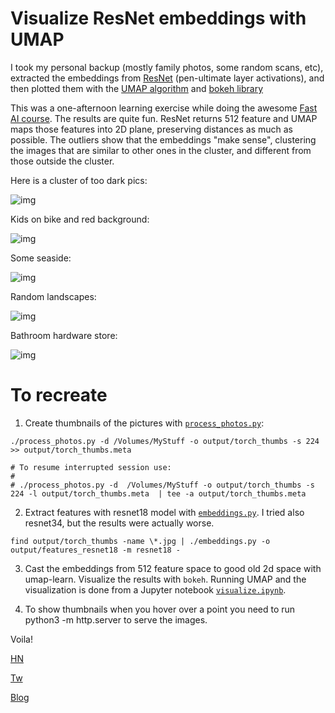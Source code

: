 # Visualize ResNet embeddings with UMAP

I took my personal backup (mostly family photos, some random scans, etc), extracted the embeddings from [ResNet][ref_resnet] (pen-ultimate layer activations), and then plotted them with the [UMAP algorithm][ref_umap] and [bokeh library][ref_bokeh]

This was a one-afternoon learning exercise while doing the awesome [Fast AI course][ref_fastai]. The results are quite fun. ResNet returns 512 feature and UMAP maps those features into 2D plane, preserving distances as much as possible. The outliers show that the embeddings "make sense", clustering the images that are similar to other ones in the cluster, and different from those outside the cluster.

[ref_resnet]:https://pytorch.org/vision/main/models/generated/torchvision.models.resnet18.html
[ref_umap]:https://umap-learn.readthedocs.io/en/latest/basic_usage.html
[ref_bokeh]:https://bokeh.org/
[ref_fastai]:https://course.fast.ai/

Here is a cluster of too dark pics:

![img](gifs/emb-1.gif)

Kids on bike and red background:

![img](gifs/emb-2.gif)

Some seaside:

![img](gifs/emb-3.gif)

Random landscapes:

![img](gifs/emb-4.gif)

Bathroom hardware store:

![img](gifs/emb-5.gif)

# To recreate

1. Create thumbnails of the pictures with [`process_photos.py`](process_photos.py):

```
./process_photos.py -d /Volumes/MyStuff -o output/torch_thumbs -s 224 >> output/torch_thumbs.meta

# To resume interrupted session use:
#
# ./process_photos.py -d  /Volumes/MyStuff -o output/torch_thumbs -s 224 -l output/torch_thumbs.meta  | tee -a output/torch_thumbs.meta
```

2. Extract features with resnet18 model with [`embeddings.py`](embeddings.py). I tried also resnet34, but the results were actually worse.

```
find output/torch_thumbs -name \*.jpg | ./embeddings.py -o  output/features_resnet18 -m resnet18 -
```

3. Cast the embeddings from 512 feature space to good old 2d space with umap-learn.  Visualize the results with `bokeh`.  Running UMAP and the visualization is done from a Jupyter notebook [`visualize.ipynb`](visualize.ipynb).

4. To show thumbnails when you hover over a point you need to run python3 -m http.server to serve the images.

Voila!

[HN]()

[Tw](https://twitter.com/JakubMikians/status/1622367716425228288)

[Blog](https://jakub-m.github.io/2023/02/05/umap.html)
